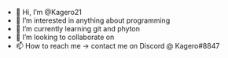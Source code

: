 - 👋 Hi, I’m @Kagero21
- 👀 I’m interested in anything about programming
- 🌱 I’m currently learning git and phyton
- 💞️ I’m looking to collaborate on 
- 📫 How to reach me -> contact me on Discord @ Kagero#8847
